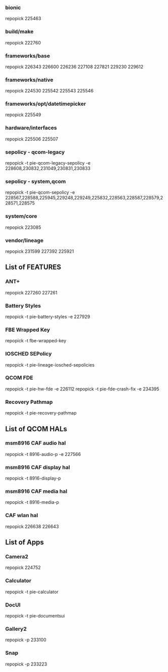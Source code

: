 ### bionic
repopick 225463
### build/make
repopick 222760
### frameworks/base
repopick 226343 226600 226236 227108 227821 229230 229612 
### frameworks/native
repopick 224530 225542 225543 225546
### frameworks/opt/datetimepicker
repopick 225549
### hardware/interfaces
repopick 225506 225507
### sepolicy - qcom-legacy
repopick -t pie-qcom-legacy-sepolicy -e 228608,230832,231049,230831,230833
### sepolicy - system,qcom
repopick -t pie-qcom-sepolicy -e 228567,228588,225945,229248,229249,225832,228563,228587,228579,228571,228575
### system/core
repopick 223085
### vendor/lineage
repopick 231599 227392 225921

## List of FEATURES ##
### ANT+
repopick 227260 227261
### Battery Styles
repopick -t pie-battery-styles -e 227929
### FBE Wrapped Key
repopick -t fbe-wrapped-key
### IOSCHED SEPolicy
repopick -t pie-lineage-iosched-sepolicies
### QCOM FDE
repopick -t pie-hw-fde -e 226112
repopick -t pie-fde-crash-fix -e 234395
### Recovery Pathmap
repopick -t pie-recovery-pathmap

## List of QCOM HALs ##
### msm8916 CAF audio hal
repopick -t 8916-audio-p -e 227566
### msm8916 CAF display hal
repopick -t 8916-display-p
### msm8916 CAF media hal
repopick -t 8916-media-p

### CAF wlan hal
repopick 226638 226643

## List of Apps ##
### Camera2
repopick 224752
### Calculator
repopick -t pie-calculator
### DocUI
repopick -t pie-documentsui
### Gallery2
repopick -p 233100
### Snap
repopick -p 233223
